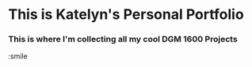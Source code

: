 # This is Katelyn's Personal Portfolio

### This is where I'm collecting all my cool DGM 1600 Projects

:smile